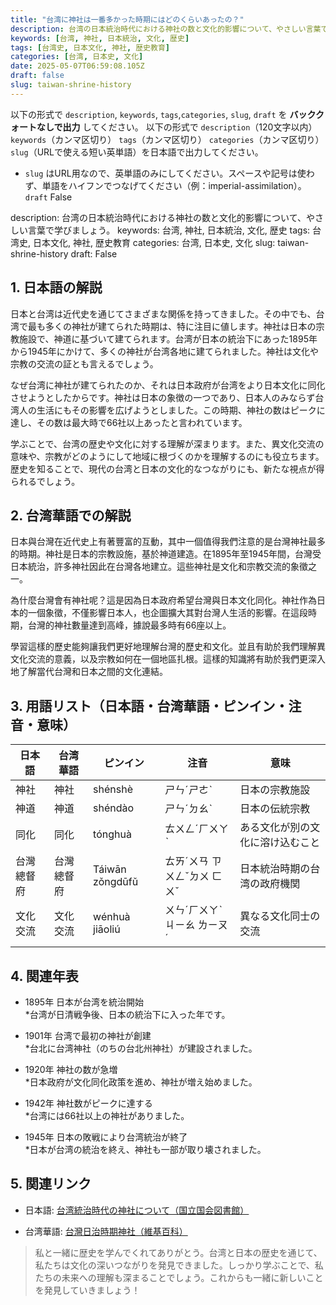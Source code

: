 ```yaml
---
title: "台湾に神社は一番多かった時期にはどのくらいあったの？"
description: 台湾の日本統治時代における神社の数と文化的影響について、やさしい言葉で学びましょう。
keywords: [台湾, 神社, 日本統治, 文化, 歴史]
tags: [台湾史, 日本文化, 神社, 歴史教育]
categories: [台湾, 日本史, 文化]
date: 2025-05-07T06:59:08.105Z
draft: false
slug: taiwan-shrine-history
---
```


以下の形式で `description`, `keywords`, `tags`,`categories`, `slug`, `draft` を **バッククォートなしで出力** してください。
以下の形式で 
`description`（120文字以内）
`keywords`（カンマ区切り）
`tags`（カンマ区切り）
`categories`（カンマ区切り）
`slug`（URLで使える短い英単語）を日本語で出力してください。  
- `slug` はURL用なので、英単語のみにしてください。スペースや記号は使わず、単語をハイフンでつなげてください（例：imperial-assimilation）。
`draft` False

description: 台湾の日本統治時代における神社の数と文化的影響について、やさしい言葉で学びましょう。
keywords: 台湾, 神社, 日本統治, 文化, 歴史
tags: 台湾史, 日本文化, 神社, 歴史教育
categories: 台湾, 日本史, 文化
slug: taiwan-shrine-history
draft: False

## 1. 日本語の解説

日本と台湾は近代史を通じてさまざまな関係を持ってきました。その中でも、台湾で最も多くの神社が建てられた時期は、特に注目に値します。神社は日本の宗教施設で、神道に基づいて建てられます。台湾が日本の統治下にあった1895年から1945年にかけて、多くの神社が台湾各地に建てられました。神社は文化や宗教の交流の証とも言えるでしょう。

なぜ台湾に神社が建てられたのか、それは日本政府が台湾をより日本文化に同化させようとしたからです。神社は日本の象徴の一つであり、日本人のみならず台湾人の生活にもその影響を広げようとしました。この時期、神社の数はピークに達し、その数は最大時で66社以上あったと言われています。

学ぶことで、台湾の歴史や文化に対する理解が深まります。また、異文化交流の意味や、宗教がどのようにして地域に根づくのかを理解するのにも役立ちます。歴史を知ることで、現代の台湾と日本の文化的なつながりにも、新たな視点が得られるでしょう。

## 2. 台湾華語での解説

日本與台灣在近代史上有著豐富的互動，其中一個值得我們注意的是台灣神社最多的時期。神社是日本的宗教設施，基於神道建造。在1895年至1945年間，台灣受日本統治，許多神社因此在台灣各地建立。這些神社是文化和宗教交流的象徵之一。

為什麼台灣會有神社呢？這是因為日本政府希望台灣與日本文化同化。神社作為日本的一個象徵，不僅影響日本人，也企圖擴大其對台灣人生活的影響。在這段時期，台灣的神社數量達到高峰，據說最多時有66座以上。

學習這樣的歷史能夠讓我們更好地理解台灣的歷史和文化。並且有助於我們理解異文化交流的意義，以及宗教如何在一個地區扎根。這樣的知識將有助於我們更深入地了解當代台灣和日本之間的文化連結。

## 3. 用語リスト（日本語・台湾華語・ピンイン・注音・意味）

| 日本語   | 台湾華語 | ピンイン  | 注音     | 意味                               |
|----------|----------|-----------|----------|-----------------------------------|
| 神社     | 神社     | shénshè   | ㄕㄣˊㄕㄜˋ | 日本の宗教施設                      |
| 神道     | 神道     | shéndào   | ㄕㄣˊㄉㄠˋ | 日本の伝統宗教                      |
| 同化     | 同化     | tónghuà   | ㄊㄨㄥˊㄏㄨㄚˋ | ある文化が別の文化に溶け込むこと      |
| 台灣總督府 | 台灣總督府| Táiwān zǒngdūfǔ | ㄊㄞˊㄨㄢ ㄗㄨㄥˇㄉㄨ ㄈㄨˇ | 日本統治時期の台湾の政府機関         |
| 文化交流 | 文化交流 | wénhuà jiāoliú | ㄨㄣˊㄏㄨㄚˋ ㄐㄧㄠ ㄌㄧㄡˊ | 異なる文化同士の交流               |

## 4. 関連年表

- 1895年 日本が台湾を統治開始  
  *台湾が日清戦争後、日本の統治下に入った年です。  

- 1901年 台湾で最初の神社が創建  
  *台北に台湾神社（のちの台北州神社）が建設されました。  

- 1920年 神社の数が急増  
  *日本政府が文化同化政策を進め、神社が増え始めました。  

- 1942年 神社数がピークに達する  
  *台湾には66社以上の神社がありました。  

- 1945年 日本の敗戦により台湾統治が終了  
  *日本が台湾の統治を終え、神社も一部が取り壊されました。  

## 5. 関連リンク

- 日本語: [台湾統治時代の神社について（国立国会図書館）](https://www.ndl.go.jp/)

- 台湾華語: [台灣日治時期神社（維基百科）](https://zh.wikipedia.org/)

>私と一緒に歴史を学んでくれてありがとう。台湾と日本の歴史を通じて、私たちは文化の深いつながりを発見できました。しっかり学ぶことで、私たちの未来への理解も深まることでしょう。これからも一緒に新しいことを発見していきましょう！